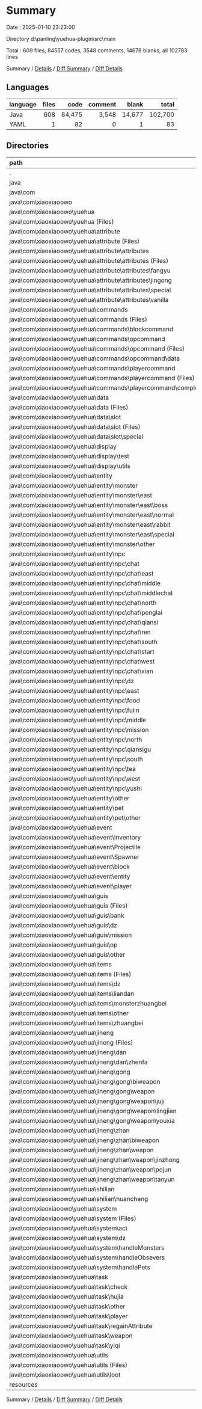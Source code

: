 # Summary

Date : 2025-01-10 23:23:00

Directory d:\\panling\\yuehua-plugin\\src\\main

Total : 609 files,  84557 codes, 3548 comments, 14678 blanks, all 102783 lines

Summary / [Details](details.md) / [Diff Summary](diff.md) / [Diff Details](diff-details.md)

## Languages
| language | files | code | comment | blank | total |
| :--- | ---: | ---: | ---: | ---: | ---: |
| Java | 608 | 84,475 | 3,548 | 14,677 | 102,700 |
| YAML | 1 | 82 | 0 | 1 | 83 |

## Directories
| path | files | code | comment | blank | total |
| :--- | ---: | ---: | ---: | ---: | ---: |
| . | 609 | 84,557 | 3,548 | 14,678 | 102,783 |
| java | 608 | 84,475 | 3,548 | 14,677 | 102,700 |
| java\\com | 608 | 84,475 | 3,548 | 14,677 | 102,700 |
| java\\com\\xiaoxiaoowo | 608 | 84,475 | 3,548 | 14,677 | 102,700 |
| java\\com\\xiaoxiaoowo\\yuehua | 608 | 84,475 | 3,548 | 14,677 | 102,700 |
| java\\com\\xiaoxiaoowo\\yuehua (Files) | 1 | 304 | 38 | 68 | 410 |
| java\\com\\xiaoxiaoowo\\yuehua\\attribute | 33 | 3,242 | 0 | 632 | 3,874 |
| java\\com\\xiaoxiaoowo\\yuehua\\attribute (Files) | 1 | 1,900 | 0 | 307 | 2,207 |
| java\\com\\xiaoxiaoowo\\yuehua\\attribute\\attributes | 32 | 1,342 | 0 | 325 | 1,667 |
| java\\com\\xiaoxiaoowo\\yuehua\\attribute\\attributes (Files) | 1 | 8 | 0 | 6 | 14 |
| java\\com\\xiaoxiaoowo\\yuehua\\attribute\\attributes\\fangyu | 6 | 204 | 0 | 42 | 246 |
| java\\com\\xiaoxiaoowo\\yuehua\\attribute\\attributes\\jingong | 14 | 629 | 0 | 187 | 816 |
| java\\com\\xiaoxiaoowo\\yuehua\\attribute\\attributes\\special | 4 | 213 | 0 | 29 | 242 |
| java\\com\\xiaoxiaoowo\\yuehua\\attribute\\attributes\\vanilla | 7 | 288 | 0 | 61 | 349 |
| java\\com\\xiaoxiaoowo\\yuehua\\commands | 47 | 6,797 | 853 | 1,119 | 8,769 |
| java\\com\\xiaoxiaoowo\\yuehua\\commands (Files) | 1 | 1,134 | 671 | 354 | 2,159 |
| java\\com\\xiaoxiaoowo\\yuehua\\commands\\blockcommand | 13 | 1,264 | 15 | 197 | 1,476 |
| java\\com\\xiaoxiaoowo\\yuehua\\commands\\opcommand | 16 | 1,833 | 164 | 234 | 2,231 |
| java\\com\\xiaoxiaoowo\\yuehua\\commands\\opcommand (Files) | 12 | 1,670 | 164 | 194 | 2,028 |
| java\\com\\xiaoxiaoowo\\yuehua\\commands\\opcommand\\data | 4 | 163 | 0 | 40 | 203 |
| java\\com\\xiaoxiaoowo\\yuehua\\commands\\playercommand | 17 | 2,566 | 3 | 334 | 2,903 |
| java\\com\\xiaoxiaoowo\\yuehua\\commands\\playercommand (Files) | 9 | 2,354 | 3 | 281 | 2,638 |
| java\\com\\xiaoxiaoowo\\yuehua\\commands\\playercommand\\completer | 8 | 212 | 0 | 53 | 265 |
| java\\com\\xiaoxiaoowo\\yuehua\\data | 13 | 1,670 | 57 | 466 | 2,193 |
| java\\com\\xiaoxiaoowo\\yuehua\\data (Files) | 6 | 1,460 | 57 | 395 | 1,912 |
| java\\com\\xiaoxiaoowo\\yuehua\\data\\slot | 7 | 210 | 0 | 71 | 281 |
| java\\com\\xiaoxiaoowo\\yuehua\\data\\slot (Files) | 5 | 184 | 0 | 63 | 247 |
| java\\com\\xiaoxiaoowo\\yuehua\\data\\slot\\special | 2 | 26 | 0 | 8 | 34 |
| java\\com\\xiaoxiaoowo\\yuehua\\display | 4 | 900 | 159 | 263 | 1,322 |
| java\\com\\xiaoxiaoowo\\yuehua\\display\\test | 2 | 157 | 8 | 31 | 196 |
| java\\com\\xiaoxiaoowo\\yuehua\\display\\utils | 2 | 743 | 151 | 232 | 1,126 |
| java\\com\\xiaoxiaoowo\\yuehua\\entity | 299 | 19,521 | 1,048 | 4,340 | 24,909 |
| java\\com\\xiaoxiaoowo\\yuehua\\entity\\monster | 22 | 913 | 466 | 408 | 1,787 |
| java\\com\\xiaoxiaoowo\\yuehua\\entity\\monster\\east | 17 | 637 | 377 | 320 | 1,334 |
| java\\com\\xiaoxiaoowo\\yuehua\\entity\\monster\\east\\boss | 3 | 102 | 55 | 50 | 207 |
| java\\com\\xiaoxiaoowo\\yuehua\\entity\\monster\\east\\normal | 7 | 270 | 163 | 138 | 571 |
| java\\com\\xiaoxiaoowo\\yuehua\\entity\\monster\\east\\rabbit | 1 | 29 | 21 | 17 | 67 |
| java\\com\\xiaoxiaoowo\\yuehua\\entity\\monster\\east\\special | 6 | 236 | 138 | 115 | 489 |
| java\\com\\xiaoxiaoowo\\yuehua\\entity\\monster\\other | 5 | 276 | 89 | 88 | 453 |
| java\\com\\xiaoxiaoowo\\yuehua\\entity\\npc | 275 | 18,566 | 572 | 3,921 | 23,059 |
| java\\com\\xiaoxiaoowo\\yuehua\\entity\\npc\\chat | 198 | 11,013 | 267 | 2,264 | 13,544 |
| java\\com\\xiaoxiaoowo\\yuehua\\entity\\npc\\chat\\east | 12 | 789 | 16 | 156 | 961 |
| java\\com\\xiaoxiaoowo\\yuehua\\entity\\npc\\chat\\middle | 11 | 772 | 16 | 142 | 930 |
| java\\com\\xiaoxiaoowo\\yuehua\\entity\\npc\\chat\\middlechat | 72 | 3,558 | 20 | 728 | 4,306 |
| java\\com\\xiaoxiaoowo\\yuehua\\entity\\npc\\chat\\north | 8 | 462 | 15 | 95 | 572 |
| java\\com\\xiaoxiaoowo\\yuehua\\entity\\npc\\chat\\penglai | 14 | 755 | 38 | 172 | 965 |
| java\\com\\xiaoxiaoowo\\yuehua\\entity\\npc\\chat\\qiansi | 20 | 1,034 | 23 | 200 | 1,257 |
| java\\com\\xiaoxiaoowo\\yuehua\\entity\\npc\\chat\\ren | 5 | 245 | 5 | 46 | 296 |
| java\\com\\xiaoxiaoowo\\yuehua\\entity\\npc\\chat\\south | 16 | 947 | 23 | 188 | 1,158 |
| java\\com\\xiaoxiaoowo\\yuehua\\entity\\npc\\chat\\start | 5 | 264 | 5 | 47 | 316 |
| java\\com\\xiaoxiaoowo\\yuehua\\entity\\npc\\chat\\west | 9 | 569 | 14 | 116 | 699 |
| java\\com\\xiaoxiaoowo\\yuehua\\entity\\npc\\chat\\xian | 26 | 1,618 | 92 | 374 | 2,084 |
| java\\com\\xiaoxiaoowo\\yuehua\\entity\\npc\\dz | 21 | 2,774 | 84 | 530 | 3,388 |
| java\\com\\xiaoxiaoowo\\yuehua\\entity\\npc\\east | 5 | 495 | 22 | 113 | 630 |
| java\\com\\xiaoxiaoowo\\yuehua\\entity\\npc\\food | 5 | 412 | 20 | 109 | 541 |
| java\\com\\xiaoxiaoowo\\yuehua\\entity\\npc\\fulin | 4 | 419 | 16 | 47 | 482 |
| java\\com\\xiaoxiaoowo\\yuehua\\entity\\npc\\middle | 15 | 1,245 | 60 | 318 | 1,623 |
| java\\com\\xiaoxiaoowo\\yuehua\\entity\\npc\\mission | 5 | 180 | 20 | 56 | 256 |
| java\\com\\xiaoxiaoowo\\yuehua\\entity\\npc\\north | 1 | 64 | 2 | 14 | 80 |
| java\\com\\xiaoxiaoowo\\yuehua\\entity\\npc\\qiansigu | 2 | 145 | 8 | 31 | 184 |
| java\\com\\xiaoxiaoowo\\yuehua\\entity\\npc\\south | 1 | 126 | 5 | 26 | 157 |
| java\\com\\xiaoxiaoowo\\yuehua\\entity\\npc\\tea | 3 | 141 | 12 | 41 | 194 |
| java\\com\\xiaoxiaoowo\\yuehua\\entity\\npc\\west | 1 | 3 | 0 | 2 | 5 |
| java\\com\\xiaoxiaoowo\\yuehua\\entity\\npc\\yushi | 14 | 1,549 | 56 | 370 | 1,975 |
| java\\com\\xiaoxiaoowo\\yuehua\\entity\\other | 1 | 18 | 5 | 4 | 27 |
| java\\com\\xiaoxiaoowo\\yuehua\\entity\\pet | 1 | 24 | 5 | 7 | 36 |
| java\\com\\xiaoxiaoowo\\yuehua\\entity\\pet\\other | 1 | 24 | 5 | 7 | 36 |
| java\\com\\xiaoxiaoowo\\yuehua\\event | 33 | 9,155 | 325 | 1,526 | 11,006 |
| java\\com\\xiaoxiaoowo\\yuehua\\event\\Inventory | 3 | 4,541 | 57 | 637 | 5,235 |
| java\\com\\xiaoxiaoowo\\yuehua\\event\\Projectile | 2 | 124 | 5 | 15 | 144 |
| java\\com\\xiaoxiaoowo\\yuehua\\event\\Spawner | 1 | 17 | 3 | 8 | 28 |
| java\\com\\xiaoxiaoowo\\yuehua\\event\\block | 2 | 58 | 0 | 11 | 69 |
| java\\com\\xiaoxiaoowo\\yuehua\\event\\entity | 13 | 1,499 | 52 | 423 | 1,974 |
| java\\com\\xiaoxiaoowo\\yuehua\\event\\player | 12 | 2,916 | 208 | 432 | 3,556 |
| java\\com\\xiaoxiaoowo\\yuehua\\guis | 14 | 2,988 | 61 | 530 | 3,579 |
| java\\com\\xiaoxiaoowo\\yuehua\\guis (Files) | 1 | 928 | 20 | 100 | 1,048 |
| java\\com\\xiaoxiaoowo\\yuehua\\guis\\bank | 3 | 634 | 7 | 121 | 762 |
| java\\com\\xiaoxiaoowo\\yuehua\\guis\\dz | 3 | 725 | 2 | 168 | 895 |
| java\\com\\xiaoxiaoowo\\yuehua\\guis\\mission | 3 | 430 | 1 | 72 | 503 |
| java\\com\\xiaoxiaoowo\\yuehua\\guis\\op | 2 | 68 | 0 | 17 | 85 |
| java\\com\\xiaoxiaoowo\\yuehua\\guis\\other | 2 | 203 | 31 | 52 | 286 |
| java\\com\\xiaoxiaoowo\\yuehua\\items | 37 | 22,914 | 230 | 2,647 | 25,791 |
| java\\com\\xiaoxiaoowo\\yuehua\\items (Files) | 3 | 1,219 | 10 | 133 | 1,362 |
| java\\com\\xiaoxiaoowo\\yuehua\\items\\dz | 6 | 7,546 | 121 | 1,179 | 8,846 |
| java\\com\\xiaoxiaoowo\\yuehua\\items\\liandan | 2 | 317 | 15 | 62 | 394 |
| java\\com\\xiaoxiaoowo\\yuehua\\items\\monsterzhuangbei | 6 | 1,096 | 23 | 280 | 1,399 |
| java\\com\\xiaoxiaoowo\\yuehua\\items\\other | 11 | 2,127 | 17 | 343 | 2,487 |
| java\\com\\xiaoxiaoowo\\yuehua\\items\\zhuangbei | 9 | 10,609 | 44 | 650 | 11,303 |
| java\\com\\xiaoxiaoowo\\yuehua\\jineng | 36 | 1,617 | 7 | 324 | 1,948 |
| java\\com\\xiaoxiaoowo\\yuehua\\jineng (Files) | 1 | 183 | 0 | 24 | 207 |
| java\\com\\xiaoxiaoowo\\yuehua\\jineng\\dan | 5 | 159 | 0 | 57 | 216 |
| java\\com\\xiaoxiaoowo\\yuehua\\jineng\\dan\\zhenfa | 5 | 159 | 0 | 57 | 216 |
| java\\com\\xiaoxiaoowo\\yuehua\\jineng\\gong | 15 | 652 | 4 | 115 | 771 |
| java\\com\\xiaoxiaoowo\\yuehua\\jineng\\gong\\biweapon | 2 | 182 | 4 | 40 | 226 |
| java\\com\\xiaoxiaoowo\\yuehua\\jineng\\gong\\weapon | 13 | 470 | 0 | 75 | 545 |
| java\\com\\xiaoxiaoowo\\yuehua\\jineng\\gong\\weapon\\juji | 5 | 165 | 0 | 26 | 191 |
| java\\com\\xiaoxiaoowo\\yuehua\\jineng\\gong\\weapon\\lingjian | 4 | 157 | 0 | 25 | 182 |
| java\\com\\xiaoxiaoowo\\yuehua\\jineng\\gong\\weapon\\youxia | 4 | 148 | 0 | 24 | 172 |
| java\\com\\xiaoxiaoowo\\yuehua\\jineng\\zhan | 15 | 623 | 3 | 128 | 754 |
| java\\com\\xiaoxiaoowo\\yuehua\\jineng\\zhan\\biweapon | 2 | 160 | 2 | 30 | 192 |
| java\\com\\xiaoxiaoowo\\yuehua\\jineng\\zhan\\weapon | 13 | 463 | 1 | 98 | 562 |
| java\\com\\xiaoxiaoowo\\yuehua\\jineng\\zhan\\weapon\\jinzhong | 4 | 183 | 1 | 33 | 217 |
| java\\com\\xiaoxiaoowo\\yuehua\\jineng\\zhan\\weapon\\pojun | 5 | 105 | 0 | 22 | 127 |
| java\\com\\xiaoxiaoowo\\yuehua\\jineng\\zhan\\weapon\\tanyun | 4 | 175 | 0 | 43 | 218 |
| java\\com\\xiaoxiaoowo\\yuehua\\shilian | 1 | 103 | 1 | 25 | 129 |
| java\\com\\xiaoxiaoowo\\yuehua\\shilian\\huancheng | 1 | 103 | 1 | 25 | 129 |
| java\\com\\xiaoxiaoowo\\yuehua\\system | 36 | 6,704 | 386 | 1,140 | 8,230 |
| java\\com\\xiaoxiaoowo\\yuehua\\system (Files) | 7 | 1,758 | 359 | 365 | 2,482 |
| java\\com\\xiaoxiaoowo\\yuehua\\system\\act | 2 | 2,497 | 0 | 342 | 2,839 |
| java\\com\\xiaoxiaoowo\\yuehua\\system\\dz | 6 | 249 | 21 | 61 | 331 |
| java\\com\\xiaoxiaoowo\\yuehua\\system\\handleMonsters | 6 | 217 | 0 | 60 | 277 |
| java\\com\\xiaoxiaoowo\\yuehua\\system\\handleObsevers | 11 | 1,925 | 6 | 293 | 2,224 |
| java\\com\\xiaoxiaoowo\\yuehua\\system\\handlePets | 4 | 58 | 0 | 19 | 77 |
| java\\com\\xiaoxiaoowo\\yuehua\\task | 35 | 1,303 | 6 | 335 | 1,644 |
| java\\com\\xiaoxiaoowo\\yuehua\\task\\check | 6 | 176 | 0 | 38 | 214 |
| java\\com\\xiaoxiaoowo\\yuehua\\task\\hujia | 4 | 166 | 1 | 46 | 213 |
| java\\com\\xiaoxiaoowo\\yuehua\\task\\other | 8 | 412 | 3 | 99 | 514 |
| java\\com\\xiaoxiaoowo\\yuehua\\task\\player | 2 | 126 | 0 | 32 | 158 |
| java\\com\\xiaoxiaoowo\\yuehua\\task\\regainAttribute | 9 | 216 | 0 | 62 | 278 |
| java\\com\\xiaoxiaoowo\\yuehua\\task\\weapon | 5 | 181 | 2 | 48 | 231 |
| java\\com\\xiaoxiaoowo\\yuehua\\task\\yiqi | 1 | 26 | 0 | 10 | 36 |
| java\\com\\xiaoxiaoowo\\yuehua\\utils | 19 | 7,257 | 377 | 1,262 | 8,896 |
| java\\com\\xiaoxiaoowo\\yuehua\\utils (Files) | 16 | 7,199 | 377 | 1,241 | 8,817 |
| java\\com\\xiaoxiaoowo\\yuehua\\utils\\loot | 3 | 58 | 0 | 21 | 79 |
| resources | 1 | 82 | 0 | 1 | 83 |

Summary / [Details](details.md) / [Diff Summary](diff.md) / [Diff Details](diff-details.md)